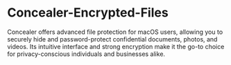 # Concealer-Encrypted-Files
Concealer offers advanced file protection for macOS users, allowing you to securely hide and password-protect confidential documents, photos, and videos. Its intuitive interface and strong encryption make it the go-to choice for privacy-conscious individuals and businesses alike.
